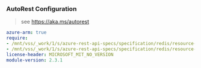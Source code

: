 ### AutoRest Configuration

> see https://aka.ms/autorest

``` yaml
azure-arm: true
require:
- /mnt/vss/_work/1/s/azure-rest-api-specs/specification/redis/resource-manager/readme.md
- /mnt/vss/_work/1/s/azure-rest-api-specs/specification/redis/resource-manager/readme.go.md
license-header: MICROSOFT_MIT_NO_VERSION
module-version: 2.3.1
```